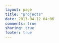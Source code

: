 ```yaml
---
layout: page
title: "projects"
date: 2013-04-12 04:06
comments: true
sharing: true
footer: true
---
```

